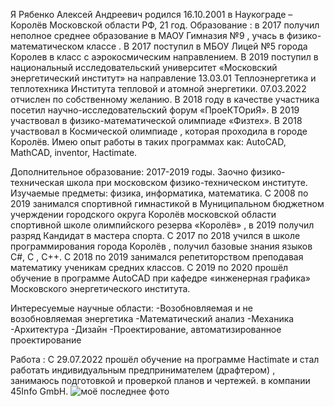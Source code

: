 Я Рябенко Алексей Андреевич родился 16.10.2001 в Наукограде – Королёв Московской области РФ, 21 год. Образование : в 2017 получил неполное среднее образование в МАОУ Гимназия №9 , учась в физико-математическом классе . В 2017 поступил в МБОУ Лицей №5 города Королев в класс с аэрокосмическим направлением. В 2019 поступил в национальный исследовательский университет «Московский энергетический институт» на направление 13.03.01 Теплоэнергетика и теплотехника Института тепловой и атомной энергетики. 07.03.2022 отчислен по собственному желанию. В 2018 году в качестве участника посетил научно-исследовательский форум «ПроеКТОриЯ». В 2019 участвовал в физико-математической олимпиаде «Физтех». В 2018 участвовал в Космической олимпиаде , которая проходила в городе Королёв. Имею опыт работы в таких программах как: AutoCAD, MathCAD, inventor, Hactimate.

Дополнительное образование:
2017-2019 годы.
Заочно физико-техническая школа при московском физико-техническом институте.
Изучаемые предметы: физика, информатика, математика.
С 2008 по 2019 занимался спортивной гимнастикой в Муниципальном бюджетном учерждении городского округа Королёв московской области спортивной школе олимпийского резерва «Королёв»   , в 2019 получил разряд Кандидат в мастера спорта.
С 2017 по 2018 учился в школе программирования города Королёв , получил базовые знания языков C#, C , C++.
C 2018 по 2019 занимался репетиторством преподавая математику ученикам средних классов.
С 2019 по 2020 прошёл обучение в программе AutoCAD при кафедре «инженерная графика» Московского энергетического института.

Интересуемые научные области:
-Возобновляемая и не возобновляемая энергетика
-Математический анализ
-Механика
-Архитектура
-Дизайн
-Проектирование, автоматизированное проектирование 

Работа :
С 29.07.2022 прошёл обучение на программе Hactimate и стал работать индивидуальным предпринимателем (драфтером) , занимаюсь подготовкой и проверкой планов  и чертежей.
в компании 45Info GmbH.
<image src="([https://sun9-43.userapi.com/impg/QJJnHxU-jVclU-PiKibt68S1w388eJh0vg9NKw/irueIFVOG7E.jpg?size=1201x1600&quality=95&sign=a2e4fa65e0e22893b4738adcd21db54e&type=album](https://sun9-43.userapi.com/impg/QJJnHxU-jVclU-PiKibt68S1w388eJh0vg9NKw/irueIFVOG7E.jpg?size=1201x1600&quality=95&sign=a2e4fa65e0e22893b4738adcd21db54e&type=album))" alt="моё последнее фото">
